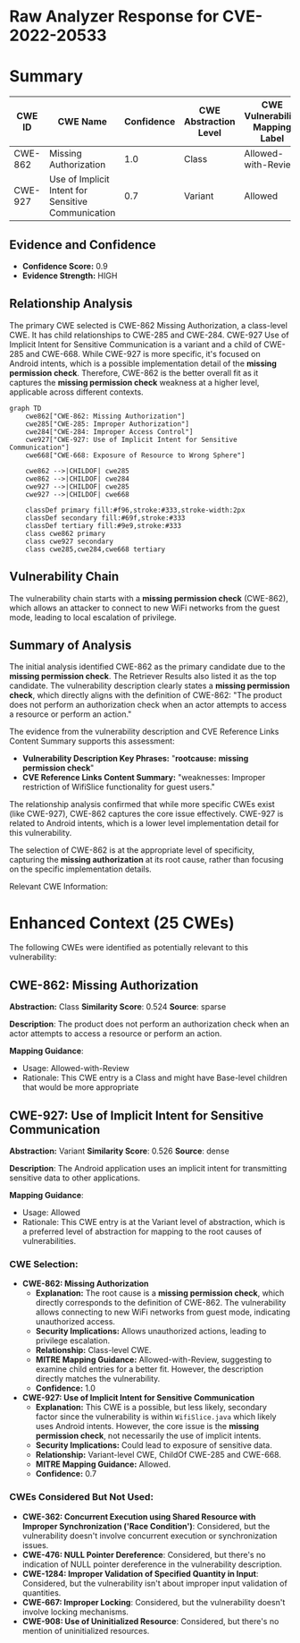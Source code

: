 # Raw Analyzer Response for CVE-2022-20533

# Summary
| CWE ID | CWE Name | Confidence | CWE Abstraction Level | CWE Vulnerability Mapping Label | CWE-Vulnerability Mapping Notes |
|---|---|---|---|---|---|
| CWE-862 | Missing Authorization | 1.0 | Class | Allowed-with-Review | Primary CWE |
| CWE-927 | Use of Implicit Intent for Sensitive Communication | 0.7 | Variant | Allowed | Secondary Candidate |

## Evidence and Confidence

*   **Confidence Score:** 0.9
*   **Evidence Strength:** HIGH

## Relationship Analysis
The primary CWE selected is CWE-862 Missing Authorization, a class-level CWE. It has child relationships to CWE-285 and CWE-284. CWE-927 Use of Implicit Intent for Sensitive Communication is a variant and a child of CWE-285 and CWE-668. While CWE-927 is more specific, it's focused on Android intents, which is a possible implementation detail of the **missing permission check**. Therefore, CWE-862 is the better overall fit as it captures the **missing permission check** weakness at a higher level, applicable across different contexts.

```mermaid
graph TD
    cwe862["CWE-862: Missing Authorization"]
    cwe285["CWE-285: Improper Authorization"]
    cwe284["CWE-284: Improper Access Control"]
    cwe927["CWE-927: Use of Implicit Intent for Sensitive Communication"]
    cwe668["CWE-668: Exposure of Resource to Wrong Sphere"]
    
    cwe862 -->|CHILDOF| cwe285
    cwe862 -->|CHILDOF| cwe284
    cwe927 -->|CHILDOF| cwe285
    cwe927 -->|CHILDOF| cwe668
    
    classDef primary fill:#f96,stroke:#333,stroke-width:2px
    classDef secondary fill:#69f,stroke:#333
    classDef tertiary fill:#9e9,stroke:#333
    class cwe862 primary
    class cwe927 secondary
    class cwe285,cwe284,cwe668 tertiary
```

## Vulnerability Chain
The vulnerability chain starts with a **missing permission check** (CWE-862), which allows an attacker to connect to new WiFi networks from the guest mode, leading to local escalation of privilege.

## Summary of Analysis
The initial analysis identified CWE-862 as the primary candidate due to the **missing permission check**. The Retriever Results also listed it as the top candidate. The vulnerability description clearly states a **missing permission check**, which directly aligns with the definition of CWE-862: "The product does not perform an authorization check when an actor attempts to access a resource or perform an action."

The evidence from the vulnerability description and CVE Reference Links Content Summary supports this assessment:

*   **Vulnerability Description Key Phrases:** "**rootcause:** **missing permission check**"
*   **CVE Reference Links Content Summary:** "weaknesses: Improper restriction of WifiSlice functionality for guest users."

The relationship analysis confirmed that while more specific CWEs exist (like CWE-927), CWE-862 captures the core issue effectively. CWE-927 is related to Android intents, which is a lower level implementation detail for this vulnerability.

The selection of CWE-862 is at the appropriate level of specificity, capturing the **missing authorization** at its root cause, rather than focusing on the specific implementation details.

Relevant CWE Information:

# Enhanced Context (25 CWEs)
The following CWEs were identified as potentially relevant to this vulnerability:

## CWE-862: Missing Authorization
**Abstraction:** Class
**Similarity Score**: 0.524
**Source**: sparse

**Description**:
The product does not perform an authorization check when an actor attempts to access a resource or perform an action.

**Mapping Guidance**:
- Usage: Allowed-with-Review
- Rationale: This CWE entry is a Class and might have Base-level children that would be more appropriate

## CWE-927: Use of Implicit Intent for Sensitive Communication
**Abstraction:** Variant
**Similarity Score**: 0.526
**Source**: dense

**Description**:
The Android application uses an implicit intent for transmitting sensitive data to other applications.

**Mapping Guidance**:
- Usage: Allowed
- Rationale: This CWE entry is at the Variant level of abstraction, which is a preferred level of abstraction for mapping to the root causes of vulnerabilities.
### CWE Selection:

*   **CWE-862: Missing Authorization**
    *   **Explanation:** The root cause is a **missing permission check**, which directly corresponds to the definition of CWE-862. The vulnerability allows connecting to new WiFi networks from guest mode, indicating unauthorized access.
    *   **Security Implications:** Allows unauthorized actions, leading to privilege escalation.
    *   **Relationship:** Class-level CWE.
    *   **MITRE Mapping Guidance:** Allowed-with-Review, suggesting to examine child entries for a better fit. However, the description directly matches the vulnerability.
    *   **Confidence:** 1.0
*   **CWE-927: Use of Implicit Intent for Sensitive Communication**
    *   **Explanation:** This CWE is a possible, but less likely, secondary factor since the vulnerability is within `WifiSlice.java` which likely uses Android intents. However, the core issue is the **missing permission check**, not necessarily the use of implicit intents.
    *   **Security Implications:** Could lead to exposure of sensitive data.
    *   **Relationship:** Variant-level CWE, ChildOf CWE-285 and CWE-668.
    *   **MITRE Mapping Guidance:** Allowed.
    *   **Confidence:** 0.7

### CWEs Considered But Not Used:

*   **CWE-362: Concurrent Execution using Shared Resource with Improper Synchronization ('Race Condition')**: Considered, but the vulnerability doesn't involve concurrent execution or synchronization issues.
*   **CWE-476: NULL Pointer Dereference**: Considered, but there's no indication of NULL pointer dereference in the vulnerability description.
*   **CWE-1284: Improper Validation of Specified Quantity in Input**: Considered, but the vulnerability isn't about improper input validation of quantities.
*   **CWE-667: Improper Locking**: Considered, but the vulnerability doesn't involve locking mechanisms.
*   **CWE-908: Use of Uninitialized Resource**: Considered, but there's no mention of uninitialized resources.